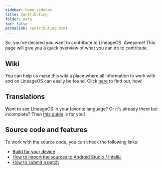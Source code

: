 ```yaml
---
sidebar: home_sidebar
title: Contributing
folder: meta
toc: false
permalink: contributing.html
---
```


So, you've decided you want to contribute to LineageOS. Awesome! This page will give you a quick overview of what you can do to contribute.

## Wiki

You can help us make this wiki a place where all information to work with and on LineageOS can easily be found. Click [here](contributing_wiki.html) to find out, how!

## Translations

Want to see LineageOS in your favorite language? Or it's already there but incomplete? Then [this guide](/translate-howto.html) is for you!

## Source code and features

To work with the source code, you can check the following links:

- [Build for your device](/build_guides.html)
- [How to import the sources to Android Studio / IntelliJ](/import-android-studio-howto.html)
- [How to submit a patch](/submitting-patch-howto.html)
